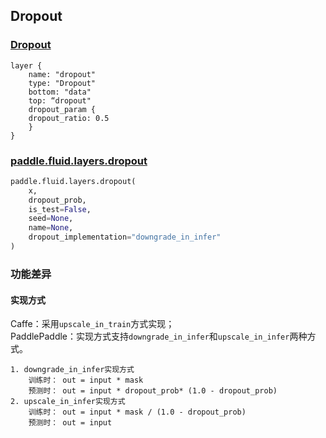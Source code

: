 ## Dropout


### [Dropout](http://caffe.berkeleyvision.org/tutorial/layers/dropout.html)
```
layer {
    name: "dropout"
    type: "Dropout"
    bottom: "data"
    top: “dropout"
    dropout_param {
	dropout_ratio: 0.5
    }
}
```


### [paddle.fluid.layers.dropout](hhttp://paddlepaddle.org/documentation/docs/zh/1.4/api_cn/layers_cn.html#permalink-56-dropout)
```python
paddle.fluid.layers.dropout(
    x, 
    dropout_prob, 
    is_test=False, 
    seed=None, 
    name=None, 
    dropout_implementation="downgrade_in_infer"
)
```  

### 功能差异
#### 实现方式
Caffe：采用`upscale_in_train`方式实现；             
PaddlePaddle：实现方式支持`downgrade_in_infer`和`upscale_in_infer`两种方式。
```
1. downgrade_in_infer实现方式
    训练时： out = input * mask
    预测时： out = input * dropout_prob* (1.0 - dropout_prob)
2. upscale_in_infer实现方式
    训练时： out = input * mask / (1.0 - dropout_prob)
    预测时： out = input
```
